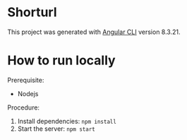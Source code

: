 # Shorturl

This project was generated with [Angular CLI](https://github.com/angular/angular-cli) version 8.3.21.

# How to run locally

Prerequisite:
- Nodejs

Procedure:
1. Install dependencies: `npm install`
2. Start the server: `npm start`